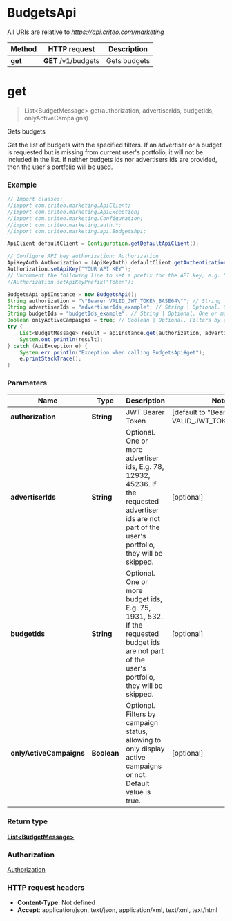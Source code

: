 # BudgetsApi

All URIs are relative to *https://api.criteo.com/marketing*

Method | HTTP request | Description
------------- | ------------- | -------------
[**get**](BudgetsApi.md#get) | **GET** /v1/budgets | Gets budgets


<a name="get"></a>
# **get**
> List&lt;BudgetMessage&gt; get(authorization, advertiserIds, budgetIds, onlyActiveCampaigns)

Gets budgets

Get the list of budgets with the specified filters.  If an advertiser or a budget is requested but is missing from current user&#39;s portfolio, it will not be included in the list.  If neither budgets ids nor advertisers ids are provided, then the user&#39;s portfolio will be used.

### Example
```java
// Import classes:
//import com.criteo.marketing.ApiClient;
//import com.criteo.marketing.ApiException;
//import com.criteo.marketing.Configuration;
//import com.criteo.marketing.auth.*;
//import com.criteo.marketing.api.BudgetsApi;

ApiClient defaultClient = Configuration.getDefaultApiClient();

// Configure API key authorization: Authorization
ApiKeyAuth Authorization = (ApiKeyAuth) defaultClient.getAuthentication("Authorization");
Authorization.setApiKey("YOUR API KEY");
// Uncomment the following line to set a prefix for the API key, e.g. "Token" (defaults to null)
//Authorization.setApiKeyPrefix("Token");

BudgetsApi apiInstance = new BudgetsApi();
String authorization = "\"Bearer VALID_JWT_TOKEN_BASE64\""; // String | JWT Bearer Token
String advertiserIds = "advertiserIds_example"; // String | Optional. One or more advertiser ids, E.g. 78, 12932, 45236. If the requested advertiser ids are not part of the user's portfolio, they will be skipped.
String budgetIds = "budgetIds_example"; // String | Optional. One or more budget ids, E.g. 75, 1931, 532. If the requested budget ids are not part of the user's portfolio, they will be skipped.
Boolean onlyActiveCampaigns = true; // Boolean | Optional. Filters by campaign status, allowing to only display active campaigns or not. Default value is true.
try {
    List<BudgetMessage> result = apiInstance.get(authorization, advertiserIds, budgetIds, onlyActiveCampaigns);
    System.out.println(result);
} catch (ApiException e) {
    System.err.println("Exception when calling BudgetsApi#get");
    e.printStackTrace();
}
```

### Parameters

Name | Type | Description  | Notes
------------- | ------------- | ------------- | -------------
 **authorization** | **String**| JWT Bearer Token | [default to &quot;Bearer VALID_JWT_TOKEN_BASE64&quot;]
 **advertiserIds** | **String**| Optional. One or more advertiser ids, E.g. 78, 12932, 45236. If the requested advertiser ids are not part of the user&#39;s portfolio, they will be skipped. | [optional]
 **budgetIds** | **String**| Optional. One or more budget ids, E.g. 75, 1931, 532. If the requested budget ids are not part of the user&#39;s portfolio, they will be skipped. | [optional]
 **onlyActiveCampaigns** | **Boolean**| Optional. Filters by campaign status, allowing to only display active campaigns or not. Default value is true. | [optional]

### Return type

[**List&lt;BudgetMessage&gt;**](BudgetMessage.md)

### Authorization

[Authorization](../README.md#Authorization)

### HTTP request headers

 - **Content-Type**: Not defined
 - **Accept**: application/json, text/json, application/xml, text/xml, text/html


